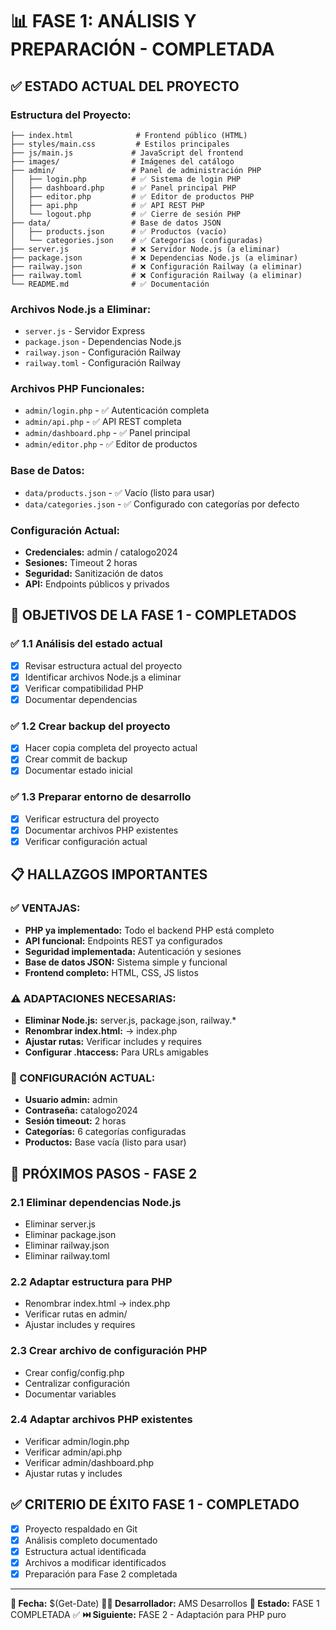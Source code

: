 # 📊 FASE 1: ANÁLISIS Y PREPARACIÓN - COMPLETADA

## ✅ **ESTADO ACTUAL DEL PROYECTO**

### **Estructura del Proyecto:**
```
├── index.html              # Frontend público (HTML)
├── styles/main.css         # Estilos principales
├── js/main.js             # JavaScript del frontend
├── images/                # Imágenes del catálogo
├── admin/                 # Panel de administración PHP
│   ├── login.php          # ✅ Sistema de login PHP
│   ├── dashboard.php      # ✅ Panel principal PHP
│   ├── editor.php         # ✅ Editor de productos PHP
│   ├── api.php            # ✅ API REST PHP
│   └── logout.php         # ✅ Cierre de sesión PHP
├── data/                  # Base de datos JSON
│   ├── products.json      # ✅ Productos (vacío)
│   └── categories.json    # ✅ Categorías (configuradas)
├── server.js              # ❌ Servidor Node.js (a eliminar)
├── package.json           # ❌ Dependencias Node.js (a eliminar)
├── railway.json           # ❌ Configuración Railway (a eliminar)
├── railway.toml           # ❌ Configuración Railway (a eliminar)
└── README.md              # ✅ Documentación
```

### **Archivos Node.js a Eliminar:**
- `server.js` - Servidor Express
- `package.json` - Dependencias Node.js
- `railway.json` - Configuración Railway
- `railway.toml` - Configuración Railway

### **Archivos PHP Funcionales:**
- `admin/login.php` - ✅ Autenticación completa
- `admin/api.php` - ✅ API REST completa
- `admin/dashboard.php` - ✅ Panel principal
- `admin/editor.php` - ✅ Editor de productos

### **Base de Datos:**
- `data/products.json` - ✅ Vacío (listo para usar)
- `data/categories.json` - ✅ Configurado con categorías por defecto

### **Configuración Actual:**
- **Credenciales:** admin / catalogo2024
- **Sesiones:** Timeout 2 horas
- **Seguridad:** Sanitización de datos
- **API:** Endpoints públicos y privados

## 🎯 **OBJETIVOS DE LA FASE 1 - COMPLETADOS**

### ✅ **1.1 Análisis del estado actual**
- [x] Revisar estructura actual del proyecto
- [x] Identificar archivos Node.js a eliminar
- [x] Verificar compatibilidad PHP
- [x] Documentar dependencias

### ✅ **1.2 Crear backup del proyecto**
- [x] Hacer copia completa del proyecto actual
- [x] Crear commit de backup
- [x] Documentar estado inicial

### ✅ **1.3 Preparar entorno de desarrollo**
- [x] Verificar estructura del proyecto
- [x] Documentar archivos PHP existentes
- [x] Verificar configuración actual

## 📋 **HALLAZGOS IMPORTANTES**

### **✅ VENTAJAS:**
- **PHP ya implementado:** Todo el backend PHP está completo
- **API funcional:** Endpoints REST ya configurados
- **Seguridad implementada:** Autenticación y sesiones
- **Base de datos JSON:** Sistema simple y funcional
- **Frontend completo:** HTML, CSS, JS listos

### **⚠️ ADAPTACIONES NECESARIAS:**
- **Eliminar Node.js:** server.js, package.json, railway.*
- **Renombrar index.html:** → index.php
- **Ajustar rutas:** Verificar includes y requires
- **Configurar .htaccess:** Para URLs amigables

### **🔧 CONFIGURACIÓN ACTUAL:**
- **Usuario admin:** admin
- **Contraseña:** catalogo2024
- **Sesión timeout:** 2 horas
- **Categorías:** 6 categorías configuradas
- **Productos:** Base vacía (listo para usar)

## 🚀 **PRÓXIMOS PASOS - FASE 2**

### **2.1 Eliminar dependencias Node.js**
- Eliminar server.js
- Eliminar package.json
- Eliminar railway.json
- Eliminar railway.toml

### **2.2 Adaptar estructura para PHP**
- Renombrar index.html → index.php
- Verificar rutas en admin/
- Ajustar includes y requires

### **2.3 Crear archivo de configuración PHP**
- Crear config/config.php
- Centralizar configuración
- Documentar variables

### **2.4 Adaptar archivos PHP existentes**
- Verificar admin/login.php
- Verificar admin/api.php
- Verificar admin/dashboard.php
- Ajustar rutas y includes

## ✅ **CRITERIO DE ÉXITO FASE 1 - COMPLETADO**

- [x] Proyecto respaldado en Git
- [x] Análisis completo documentado
- [x] Estructura actual identificada
- [x] Archivos a modificar identificados
- [x] Preparación para Fase 2 completada

---

**📅 Fecha:** $(Get-Date)
**👨‍💻 Desarrollador:** AMS Desarrollos
**🎯 Estado:** FASE 1 COMPLETADA ✅
**⏭️ Siguiente:** FASE 2 - Adaptación para PHP puro
